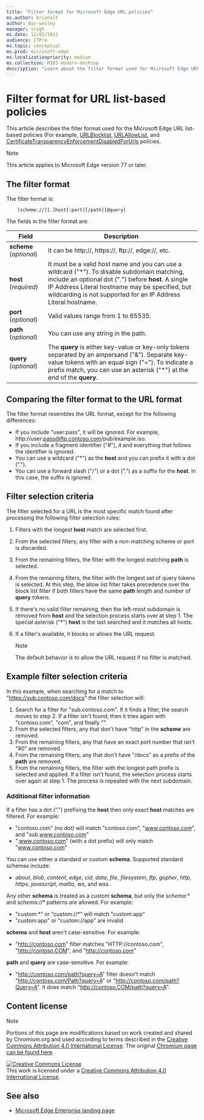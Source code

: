 ```yaml
---
title: "Filter format for Microsoft Edge URL policies"
ms.author: brianalt
author: dan-wesley
manager: srugh
ms.date: 12/02/2021
audience: ITPro
ms.topic: conceptual
ms.prod: microsoft-edge
ms.localizationpriority: medium
ms.collection: M365-modern-desktop
description: "Learn about the filter format used for Microsoft Edge URLBlocklist and URLAllowlist policies."
---
```


# Filter format for URL list-based policies

This article describes the filter format used for the Microsoft Edge URL list-based policies (For example, [URLBlocklist](microsoft-edge-policies.md#urlblocklist), [URLAllowList](microsoft-edge-policies.md#urlallowlist), and [CertificateTransparencyEnforcementDisabledForUrls](microsoft-edge-policies.md#certificatetransparencyenforcementdisabledforurls) policies.

> [!NOTE]
> This article applies to Microsoft Edge version 77 or later.

## The filter format

The filter format is:

```
    [scheme://][.]host[:port][/path][@query]
```

The fields in the filter format are:

| Field | Description |
| --- | --- |
| **scheme** (*optional*) | It can be http://, https://, ftp://, edge://, etc. |
| **host** (*required*) | It must be a valid host name and you can use a wildcard ("\*"). To disable subdomain matching, include an optional dot (".") before **host**. A single IP Address Literal hostname may be specified, but wildcarding is not supported for an IP Address Literal hostname. |
| **port** (*optional*) | Valid values range from 1 to 65535. |
| **path** (*optional*) | You can use any string in the path. |
| **query** (*optional*) | The **query** is either key-value or key-only tokens separated by an ampersand ("&"). Separate key-value tokens with an equal sign ("="). To indicate a prefix match, you can use an asterisk ("\*") at the end of the **query**. |

## Comparing the filter format to the URL format

The filter format resembles the URL format, except for the following differences:

- If you include "user:pass", it will be ignored. For example, http://user:pass@ftp.contoso.com/pub/example.iso.
- If you include a fragment identifier ("#"), it and everything that follows the identifier is ignored.
- You can use a wildcard ("*") as the **host** and you can prefix it with a dot (".").
- You can use a forward slash ("/") or a dot (".") as a suffix for the **host**. In this case, the suffix is ignored.

## Filter selection criteria

The filter selected for a URL is the most specific match found after processing the following filter selection rules:

1. Filters with the longest **host** match are selected first.
2. From the selected filters, any filter with a non-matching scheme or port is discarded.
3. From the remaining filters, the filter with the longest matching **path** is selected.
4. From the remaining filters, the filter with the longest set of query tokens is selected. At this step, the allow list filter takes precedence over the block list filter if both filters have the same **path** length and number of **query** tokens.
5. If there's no valid filter remaining, then the left-most subdomain is removed from **host** and the selection process starts over at step 1. The special asterisk ("*") **host** is the last searched and it matches all hosts.
6. If a filter's available, it blocks or allows the URL request.

   >[!NOTE]
   >The default behavior is to allow the URL request if no filter is matched.

## Example filter selection criteria

In this example, when searching for a match to "https://sub.contoso.com/docs" the filter selection will:

1. Search for a filter for "sub.contoso.com". If it finds a filter, the search moves to step 2. If a filter isn't found, then it tries again with "contoso.com", "com", and finally "".
2. From the selected filters, any that don't have "http" in the **scheme** are removed.
3. From the remaining filters, any that have an exact port number that isn't "80" are removed.
4. From the remaining filters, any that don't have "/docs" as a prefix of the **path** are removed.
5. From the remaining filters, the filter with the longest path prefix is selected and applied. If a filter isn't found, the selection process starts over again at step 1. The process is repeated with the next subdomain.

### Additional filter information

If a filter has a dot (".") prefixing the **host** then only exact **host** matches are filtered. For example:

- "contoso.com" (no dot) will match "contoso.com", "www.contoso.com", and "sub.www.contoso.com"
- ".www.contoso.com" (with a dot prefix) will only match "www.contoso.com"

You can use either a standard or custom **schema**. Supported standard schemas include:

- _about_, _blob_, _content_, _edge_, _cid_, _data_, _file_, _filesystem_, _ftp_, _gopher_, _http_, _https_, _javascript_, _mailto_, _ws_, and _wss_.

Any other **schema** is treated as a custom **schema**, but only the _schema:*_ and _schema://*_ patterns are allowed. For example:

- "custom:\*" or "custom://\*" will match "custom:app"
- "custom:app" or "custom://app" are invalid

**schema** and **host** aren't case-sensitive. For example:

- "http://contoso.com" filter matches "HTTP://contoso.com", "http://contoso.COM", and "http://contoso.com"

**path** and **query** are case-sensitive. For example:

- "http://contoso.com/path?query=A" filter doesn't match "http://contoso.com/Path?query=A" or "http://contoso.com/path?Query=A". It does match "http://contoso.COM/path?query=A".

## Content license

> [!NOTE]
> Portions of this page are modifications based on work created and shared by Chromium.org and used according to terms 
  described in the [Creative Commons Attribution 4.0 International License](http://creativecommons.org/licenses/by/4.0/). The original [Chromium page can be found here](https://www.chromium.org/administrators/url-blocklist-filter-format).
  
<a rel="license" href="http://creativecommons.org/licenses/by/4.0/"><img alt="Creative Commons License" src="https://i.creativecommons.org/l/by/4.0/88x31.png" /></a><br />This work is licensed under a <a rel="license" href="http://creativecommons.org/licenses/by/4.0/">Creative Commons Attribution 4.0 International License</a>.

## See also

- [Microsoft Edge Enterprise landing page](https://aka.ms/EdgeEnterprise)
